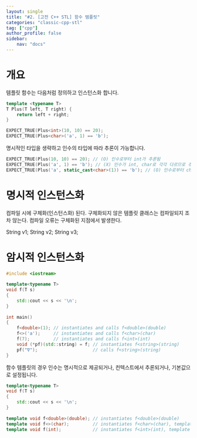 ```yaml
---
layout: single
title: "#2. [고전 C++ STL] 함수 템플릿"
categories: "classic-cpp-stl"
tag: ["cpp"]
author_profile: false
sidebar: 
    nav: "docs"
---
```


# 개요

템플릿 함수는 다음처럼 정의하고 인스턴스화 합니다.

```cpp
template <typename T>
T Plus(T left, T right) {
    return left + right;
}

EXPECT_TRUE(Plus<int>(10, 10) == 20);
EXPECT_TRUE(Plus<char>('a', 1) == 'b');
```

명시적인 타입을 생략하고 인수의 타입에 따라 추론이 가능합니다.

```cpp
EXPECT_TRUE(Plus(10, 10) == 20); // (O) 인수로부터 int가 추론됨
EXPECT_TRUE(Plus('a', 1) == 'b'); // (X) 인수가 int, char로 각각 다르므로 추론이 어려움 
EXPECT_TRUE(Plus('a', static_cast<char>(1)) == 'b'); // (O) 인수로부터 char 가 추론됨
```










# 명시적 인스턴스화

컴파일 시에 구체화(인스턴스화) 된다. 구체화되지 않은 템플릿 클래스는 컴파일되지 조차 않는다. 컴파일 오류는 구체화된 지점에서 발생한다.

String<char> v1; 
String<unsigned char> v2; 
String<unsigned int> v3;

# 암시적 인스턴스화


```cpp
#include <iostream>
 
template<typename T>
void f(T s)
{
    std::cout << s << '\n';
}
 
int main()
{
    f<double>(1); // instantiates and calls f<double>(double)
    f<>('a');     // instantiates and calls f<char>(char)
    f(7);         // instantiates and calls f<int>(int)
    void (*pf)(std::string) = f; // instantiates f<string>(string)
    pf("∇");                     // calls f<string>(string)
}
```


함수 템플릿의 경우 인수는 명시적으로 제공되거나, 컨텍스트에서 추론되거나, 기본값으로 설정됩니다.

```cpp
template<typename T>
void f(T s)
{
    std::cout << s << '\n';
}
 
template void f<double>(double); // instantiates f<double>(double)
template void f<>(char);         // instantiates f<char>(char), template argument deduced
template void f(int);            // instantiates f<int>(int), template argument deduced
```

